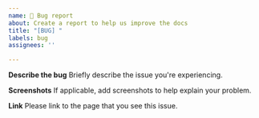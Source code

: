 ```yaml
---
name: 🐛 Bug report 
about: Create a report to help us improve the docs
title: "[BUG] "
labels: bug
assignees: ''

---
```


**Describe the bug**
Briefly describe the issue you're experiencing.

**Screenshots**
If applicable, add screenshots to help explain your problem.

**Link**
Please link to the page that you see this issue.